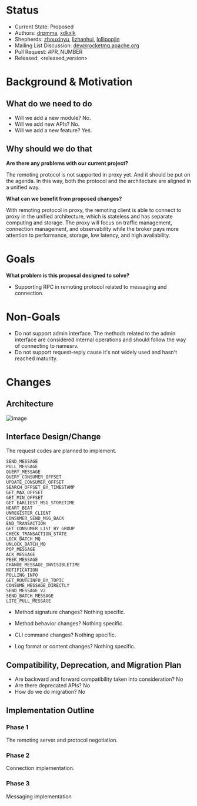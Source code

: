 # Status

- Current State: Proposed
- Authors: [drpmma](https://github.com/drpmma), [xdkxlk](https://github.com/xdkxlk)
- Shepherds: [zhouxinyu](https://github.com/zhouxinyu), [lizhanhui](https://github.com/lizhanhui), [lollipopjin](https://github.com/lollipopjin)
- Mailing List Discussion: [dev@rocketmq.apache.org](mailto:dev@rocketmq.apache.org)
- Pull Request: #PR_NUMBER
- Released: <released_version>

# Background & Motivation

## What do we need to do

- Will we add a new module? No.
- Will we add new APIs? No.
- Will we add a new feature? Yes.

## Why should we do that

**Are there any problems with our current project?**

The remoting protocol is not supported in proxy yet. And it should be put on the agenda. In this way, both the protocol and the architecture are aligned in a unified way.


**What can we benefit from proposed changes?**

With remoting protocol in proxy, the remoting client is able to connect to proxy in the unified architecture, which is stateless and has separate computing and storage. The proxy will focus on traffic management, connection management, and observability while the broker pays more attention to performance, storage, low latency, and high availability.


# Goals

**What problem is this proposal designed to solve?**

- Supporting RPC in remoting protocol related to messaging and connection.

# Non-Goals

- Do not support admin interface. The methods related to the admin interface are considered internal operations and should follow the way of connecting to namesrv.
- Do not support request-reply cause it's not widely used and hasn't reached maturity.

# Changes

## Architecture

![image](https://user-images.githubusercontent.com/20906038/196327732-aa0d0042-c8a1-49ba-b863-266f09ee0ba5.png)


## Interface Design/Change

The request codes are planned to implement.
```text
SEND_MESSAGE
PULL_MESSAGE
QUERY_MESSAGE
QUERY_CONSUMER_OFFSET
UPDATE_CONSUMER_OFFSET
SEARCH_OFFSET_BY_TIMESTAMP
GET_MAX_OFFSET
GET_MIN_OFFSET
GET_EARLIEST_MSG_STORETIME
HEART_BEAT
UNREGISTER_CLIENT
CONSUMER_SEND_MSG_BACK
END_TRANSACTION
GET_CONSUMER_LIST_BY_GROUP
CHECK_TRANSACTION_STATE
LOCK_BATCH_MQ
UNLOCK_BATCH_MQ
POP_MESSAGE
ACK_MESSAGE
PEEK_MESSAGE
CHANGE_MESSAGE_INVISIBLETIME
NOTIFICATION
POLLING_INFO
GET_ROUTEINFO_BY_TOPIC
CONSUME_MESSAGE_DIRECTLY
SEND_MESSAGE_V2
SEND_BATCH_MESSAGE
LITE_PULL_MESSAGE
```

- Method signature changes? Nothing specific.

- Method behavior changes? Nothing specific.

- CLI command changes? Nothing specific.

- Log format or content changes? Nothing specific.

## Compatibility, Deprecation, and Migration Plan

- Are backward and forward compatibility taken into consideration? No
- Are there deprecated APIs? No
- How do we do migration? No

## Implementation Outline

### Phase 1

The remoting server and protocol negotiation.

### Phase 2

Connection implementation.

### Phase 3

Messaging implementation